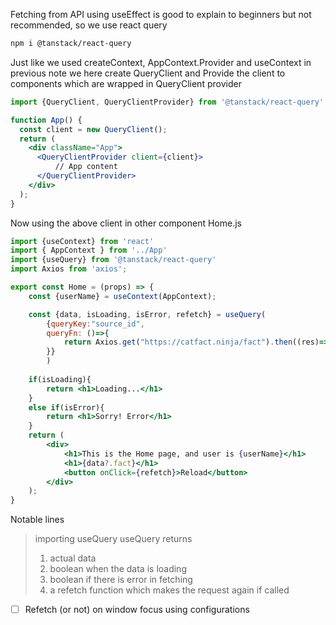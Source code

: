 Fetching from API using useEffect is good to explain to beginners but not recommended, so we use react query
```zsh
npm i @tanstack/react-query
```

Just like we used createContext, AppContext.Provider and useContext in previous note we here create QueryClient and Provide the client to components which are wrapped in QueryClient provider

```jsx
import {QueryClient, QueryClientProvider} from '@tanstack/react-query'

function App() {
  const client = new QueryClient();
  return (
    <div className="App">
      <QueryClientProvider client={client}>
	      // App content
      </QueryClientProvider>
    </div>
  );
}

```

Now using the above client in other component
Home.js
```jsx
import {useContext} from 'react'
import { AppContext } from '../App'
import {useQuery} from '@tanstack/react-query'
import Axios from 'axios';

export const Home = (props) => {
    const {userName} = useContext(AppContext);

    const {data, isLoading, isError, refetch} = useQuery(
        {queryKey:"source_id", 
        queryFn: ()=>{
            return Axios.get("https://catfact.ninja/fact").then((res)=>res.data)
        }}
        )
    
    if(isLoading){
        return <h1>Loading...</h1>
    }
    else if(isError){
        return <h1>Sorry! Error</h1>
    }
    return (
        <div>
            <h1>This is the Home page, and user is {userName}</h1>
            <h1>{data?.fact}</h1>
            <button onClick={refetch}>Reload</button>
        </div>
    );
}
```
Notable lines
> importing useQuery
> useQuery returns 
> 	1. actual data
> 	2. boolean when the data is loading
> 	3. boolean if there is error in fetching
> 	4. a refetch function which makes the request again if called

- [ ] Refetch (or not) on window focus using configurations